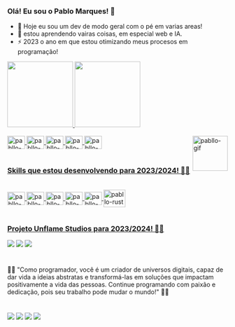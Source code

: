 ### Olá! Eu sou o Pablo Marques! 🤚
- 🔭 Hoje eu sou um dev de modo geral com o pé em varias areas!
- 🌱 estou aprendendo vairas coisas, em especial web e IA.
- ⚡ 2023 o ano em que estou otimizando meus procesos em programação!

<div>
<a href="https://github.com/devpabllo">
<img height="150em" src="https://github-readme-stats.vercel.app/api?username=devpabllo&show_icons=true&theme=onedark&include_all_commits-true&count_private-true"/>  <img height="150em" src="https://github-readme-stats.vercel.app/api/top-langs/?username=devpabllo&layout=compact&langs_count-16&theme=onedark"/>
</div>

<div style="display: inLine_block"><br>
  <img align="center" alt="pabllo-python" height="30" width="40" src="https://cdn.jsdelivr.net/gh/devicons/devicon/icons/python/python-original.svg">
  <img align="center" alt="pabllo-canva" height="30" width="40" src="https://cdn.jsdelivr.net/gh/devicons/devicon/icons/canva/canva-original.svg">
  <img align="center" alt="pabllo-java" height="30" width="40" src="https://cdn.jsdelivr.net/gh/devicons/devicon/icons/java/java-original.svg">
  <img align="center" alt="pabllo-leo.ai" height="30" width="40" src="https://leonardo-cdn.b-cdn.net/wp-content/uploads/2022/11/leaonardo-logo.svg">
  <img align="center" alt="pabllo-jscript" height="30" width="40" src="https://cdn.jsdelivr.net/gh/devicons/devicon/icons/javascript/javascript-plain.svg">
  <img align="right" alt="pabllo-gif" height="80" width="80" src="https://media.discordapp.net/attachments/1087532754356408345/1098618180626300969/p1.gif?width=473&height=473">
  
</div>

#

### Skills que estou desenvolvendo para 2023/2024! 🧑‍💻

<div style="display: inLine_block"><br>
  <img align="center" alt="pabllo-julia" height="30" width="40" src="https://cdn.jsdelivr.net/gh/devicons/devicon/icons/julia/julia-original.svg">
  <img align="center" alt="pabllo-tensorflow" height="30" width="40" src="https://cdn.jsdelivr.net/gh/devicons/devicon/icons/tensorflow/tensorflow-original.svg">
  <img align="center" alt="pabllo-typescript" height="30" width="40" src="https://cdn.jsdelivr.net/gh/devicons/devicon/icons/typescript/typescript-plain.svg">
  <img align="center" alt="pabllo-html5" height="30" width="40" src="https://cdn.jsdelivr.net/gh/devicons/devicon/icons/html5/html5-plain.svg">
  <img align="center" alt="pabllo-css3" height="30" width="40" src="https://cdn.jsdelivr.net/gh/devicons/devicon/icons/css3/css3-plain.svg">
  <img align="center" alt="pabllo-rust" height="40" width="50" src="https://cdn.jsdelivr.net/gh/devicons/devicon/icons/rust/rust-plain.svg">
</div>

#

### Projeto Unflame Studios para 2023/2024! 👨‍💻
<div>
<a href="" target="_blank"><img src="editando" target="_blank"></a>
<a href="https://www.youtube.com/@Unflamestudios" target="_blank"><img src="https://img.shields.io/badge/YouTube-FF0000?style=for-the-badge&logo=youtube&logoColor=white" target="_blank"></a>
<a href="https://discord.gg/7yYykabkk6" target="_blank"><img src="https://img.shields.io/badge/Discord-7289DA?style=for-the-badge&logo=discord&logoColor=white" target="_blank"></a>
</div>

#
  
👨‍💻 "Como programador, você é um criador de universos digitais, capaz de dar vida a ideias abstratas e transformá-las em soluções que impactam positivamente a vida das pessoas. Continue programando com paixão e dedicação, pois seu trabalho pode mudar o mundo!" 👩‍💻

#

<div>
<a href="mailto:pablodevmarques@gmail.com" target="_blank"><img src="https://img.shields.io/badge/Gmail-D14836?style=for-the-badge&logo=gmail&logoColor=white" target="_blank"></a>
<a href="https://t.me/Darkdevv" target="_blank"><img src="https://img.shields.io/badge/Telegram-2CA5E0?style=for-the-badge&logo=telegram&logoColor=white" target="_blank"></a>
<a href="https://www.instagram.com/the_phabllo" target="_blank"><img src="https://img.shields.io/badge/Instagram-E4405F?style=for-the-badge&logo=instagram&logoColor=white" target="_blank"></a>
<a href="https://www.linkedin.com/in/pablo-gustavo-marques-b42906270" target="_blank"><img src="https://img.shields.io/badge/LinkedIn-0077B5?style=for-the-badge&logo=linkedin&logoColor=white" target="_blank"></a>
</div>
